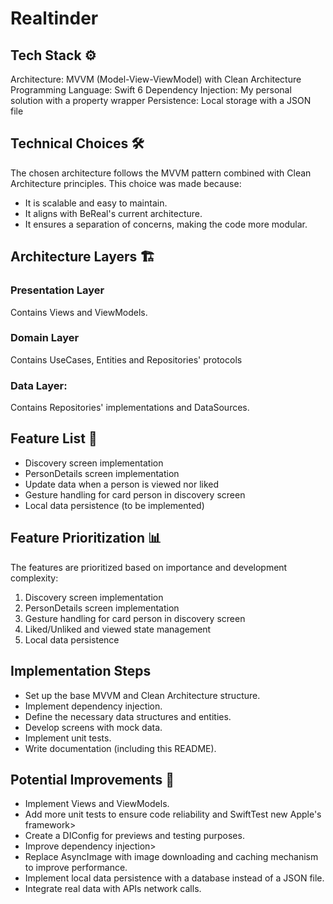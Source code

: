 # Realtinder

## Tech Stack ⚙️
Architecture: MVVM (Model-View-ViewModel) with Clean Architecture
Programming Language: Swift 6
Dependency Injection: My personal solution with a property wrapper
Persistence: Local storage with a JSON file

## Technical Choices 🛠️
The chosen architecture follows the MVVM pattern combined with Clean Architecture principles. This choice was made because:
- It is scalable and easy to maintain.
- It aligns with BeReal's current architecture.
- It ensures a separation of concerns, making the code more modular.

## Architecture Layers 🏗️
### Presentation Layer
Contains Views and ViewModels.

### Domain Layer
Contains UseCases, Entities and Repositories' protocols

### Data Layer:
Contains Repositories' implementations and DataSources.

## Feature List 📝
- Discovery screen implementation
- PersonDetails screen implementation
- Update data when a person is viewed nor liked
- Gesture handling for card person in discovery screen
- Local data persistence (to be implemented)

## Feature Prioritization 📊
The features are prioritized based on importance and development complexity:

1. Discovery screen implementation
2. PersonDetails screen implementation
3. Gesture handling for card person in discovery screen
4. Liked/Unliked and viewed state management
5. Local data persistence

## Implementation Steps
- Set up the base MVVM and Clean Architecture structure.
- Implement dependency injection.
- Define the necessary data structures and entities.
- Develop screens with mock data.
- Implement unit tests.
- Write documentation (including this README).

## Potential Improvements 🚀
- Implement Views and ViewModels.
- Add more unit tests to ensure code reliability and SwiftTest new Apple's framework>
- Create a DIConfig for previews and testing purposes.
- Improve dependency injection>
- Replace AsyncImage with image downloading and caching mechanism to improve performance.
- Implement local data persistence with a database instead of a JSON file.
- Integrate real data with APIs network calls.
